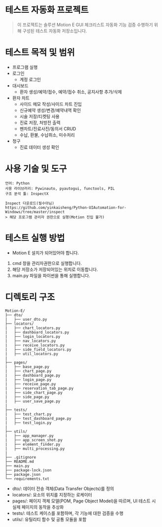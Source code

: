 # 테스트 자동화 프로젝트
> 이 프로젝트는 솔루션 Motion E GUI 체크리스트 자동화 기능 검증 수행하기 위해 구성된 테스트 자동화 저장소입니다.


# 테스트 목적 및 범위
- 프로그램 실행
- 로그인
  - 계정 로그인
- 대시보드
  - 환자 생성/예약/접수, 예약/접수 취소, 공지사항 추가/삭제
- 환자 차트
  - 사이드 메모 작성/사이드 차트 진입
  - 신규예약 생성/변경/예약내역 확인
  - 시술 저장/티켓팅 사용
  - 진료 저장, 처방전 출력
  - 펜차트/진료사진/동의서 CRUD
  - 수납, 환불, 수납취소, 미수처리
- 청구
  - 진료 데이터 생성 확인



# 사용 기술 및 도구
```
언어: Python
사용 라이브러리: Pywinauto, pyautogui, functools, PIL
구조 분석 툴: InspectX

Inspect 다운로드(필수아님)
https://github.com/yinkaisheng/Python-UIAutomation-for-Windows/tree/master/inspect
> 해당 프로그램 관리자 권한으로 실행(Motion 진입 불가)

```

# 테스트 실행 방법
- Motion E 설치가 되어있어야 합니다.
1. cmd 창을 관리자권한으로 실행합니다.
2. 해당 저장소가 저장되어있는 위치로 이동합니다.
3. main.py 파일을 파이썬을 통해 실행합니다.

# 디렉토리 구조
```
Motion-E/
├── dto/
|   ├── user_dto.py
├── locators/
|   ├── chart_locators.py
|   ├── dashboard_locators.py
|   ├── login_locators.py
|   ├── nav_locators.py
|   ├── receive_locators.py
|   ├── side_field_locators.py
|   ├── util_locators.py
|
├── pages/
|   ├── base_page.py
|   ├── chart_page.py
|   ├── dashboard_page.py
|   ├── login_page.py
|   ├── receive_page.py
|   ├── reservation_tab_page.py
|   ├── side_chart_page.py
|   ├── side_page.py
|   ├── user_save_page.py
|
├── tests/
|   ├── test_chart.py
|   ├── test_dashboard_page.py
|   ├── test_login.py
| 
├── utils/
|   ├── app_manager.py
|   ├── app_screen_shot.py
|   ├── element_finder.py
|   ├── multi_processing.py
|
├── .gitignore
├── README.md
├── main.py
├── package-lock.json
├── package.json
└── requirements.txt
```
- dto/: 데이터 전송 객체(Data Transfer Objects)를 정의
- locators/: 요소의 위치를 지정하는 로케이터
- pages/: 페이지 객체 모델(POM, Page Object Model)을 따르며, UI 테스트 시 실제 페이지의 동작을 추상화
- tests/: 테스트 케이스를 포함하며, 각 기능에 대한 검증을 수행
- utils/: 유틸리티 함수 및 공통 모듈을 포함
